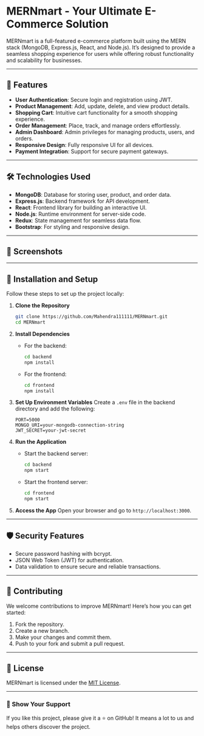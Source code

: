 # MERNmart - Your Ultimate E-Commerce Solution

MERNmart is a full-featured e-commerce platform built using the MERN stack (MongoDB, Express.js, React, and Node.js). It’s designed to provide a seamless shopping experience for users while offering robust functionality and scalability for businesses.

---

## 🚀 Features

- **User Authentication**: Secure login and registration using JWT.
- **Product Management**: Add, update, delete, and view product details.
- **Shopping Cart**: Intuitive cart functionality for a smooth shopping experience.
- **Order Management**: Place, track, and manage orders effortlessly.
- **Admin Dashboard**: Admin privileges for managing products, users, and orders.
- **Responsive Design**: Fully responsive UI for all devices.
- **Payment Integration**: Support for secure payment gateways.

---

## 🛠️ Technologies Used

- **MongoDB**: Database for storing user, product, and order data.
- **Express.js**: Backend framework for API development.
- **React**: Frontend library for building an interactive UI.
- **Node.js**: Runtime environment for server-side code.
- **Redux**: State management for seamless data flow.
- **Bootstrap**: For styling and responsive design.

---

## 📸 Screenshots





---

## 🚀 Installation and Setup

Follow these steps to set up the project locally:

1. **Clone the Repository**

   ```bash
   git clone https://github.com/Mahendra111111/MERNmart.git
   cd MERNmart
   ```

2. **Install Dependencies**

   - For the backend:
     ```bash
     cd backend
     npm install
     ```
   - For the frontend:
     ```bash
     cd frontend
     npm install
     ```

3. **Set Up Environment Variables**
   Create a `.env` file in the backend directory and add the following:

   ```env
   PORT=5000
   MONGO_URI=your-mongodb-connection-string
   JWT_SECRET=your-jwt-secret
   ```

4. **Run the Application**

   - Start the backend server:
     ```bash
     cd backend
     npm start
     ```
   - Start the frontend server:
     ```bash
     cd frontend
     npm start
     ```

5. **Access the App**
   Open your browser and go to `http://localhost:3000`.

---

## 🛡️ Security Features

- Secure password hashing with bcrypt.
- JSON Web Token (JWT) for authentication.
- Data validation to ensure secure and reliable transactions.

---

## 🤝 Contributing

We welcome contributions to improve MERNmart! Here’s how you can get started:

1. Fork the repository.
2. Create a new branch.
3. Make your changes and commit them.
4. Push to your fork and submit a pull request.

---

## 📜 License

MERNmart is licensed under the [MIT License](LICENSE).

---

### 🌟 Show Your Support

If you like this project, please give it a ⭐ on GitHub! It means a lot to us and helps others discover the project.


